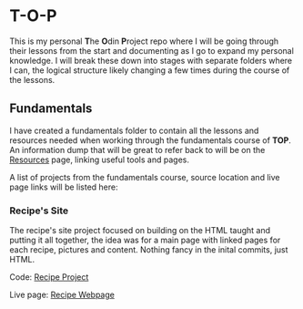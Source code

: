 # T-O-P

This is my personal **T**he **O**din **P**roject repo where I will be going through their lessons from the start and documenting as I go to expand my personal knowledge. I will break these down into stages with separate folders where I can, the logical structure likely changing a few times during the course of the lessons.

## Fundamentals

I have created a fundamentals folder to contain all the lessons and resources needed when working through the fundamentals course of **TOP**. An information dump that will be great to refer back to will be on the [Resources](/Fundamentals/HTML/ReferencePoints/Resources.html) page, linking useful tools and pages.

A list of projects from the fundamentals course, source location and live page links will be listed here:

### Recipe's Site

The recipe's site project focused on building on the HTML taught and putting it all together, the idea was for a main page with linked pages for each recipe, pictures and content. Nothing fancy in the inital commits, just HTML.

Code: [Recipe Project](https://github.com/rlyons38/T-O-P/tree/main/Fundamentals/HTML/Recipe%20Project)

Live page: [Recipe Webpage](https://rlyons38.github.io/T-O-P/Fundamentals/HTML/Recipe%20Project/)